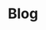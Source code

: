 ---
layout: blog
class: l-page-blog

title: Blog
description: Blog page layout
excerpt: 
image:

categories: []
tag: []
---